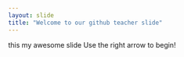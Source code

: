 ```yaml
---
layout: slide
title: "Welcome to our github teacher slide"
---
```

this my awesome slide
Use the right arrow to begin!
